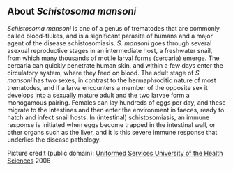 About *Schistosoma mansoni*
---------------------------

*Schistosoma mansoni* is one of a genus of trematodes that are commonly
called blood-flukes, and is a significant parasite of humans and a major
agent of the disease schistosomiasis. *S. mansoni* goes through several
asexual reproductive stages in an intermediate host, a freshwater snail,
from which many thousands of motile larval forms (cercaria) emerge. The
cercaria can quickly penetrate human skin, and within a few days enter
the circulatory system, where they feed on blood. The adult stage of *S.
mansoni* has two sexes, in contrast to the hermaphroditic nature of most
trematodes, and if a larva encounters a member of the opposite sex it
develops into a sexually mature adult and the two larvae form a
monogamous pairing. Females can lay hundreds of eggs per day, and these
migrate to the intestines and then enter the environment in faeces,
ready to hatch and infect snail hosts. In (intestinal) schistosomiasis,
an immune response is initiated when eggs become trapped in the
intestinal wall, or other organs such as the liver, and it is this
severe immune response that underlies the disease pathology.

Picture credit (public domain): [Uniformed Services University of the
Health
Sciences](http://commons.wikimedia.org/wiki/File:Schistosoma_mansoni2.jpg)
2006
